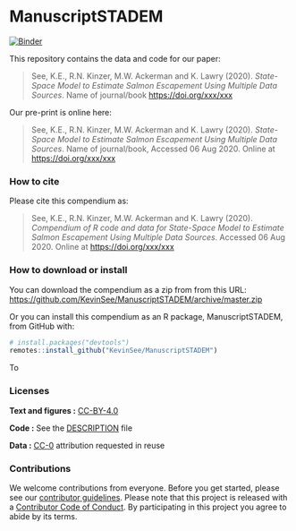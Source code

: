 
<!-- README.md is generated from README.Rmd. Please edit that file -->

# ManuscriptSTADEM

[![Binder](https://mybinder.org/badge_logo.svg)](https://mybinder.org/v2/gh/KevinSee/ManuscriptSTADEM/master?urlpath=rstudio)

This repository contains the data and code for our paper:

> See, K.E., R.N. Kinzer, M.W. Ackerman and K. Lawry (2020).
> *State-Space Model to Estimate Salmon Escapement Using Multiple Data
> Sources*. Name of journal/book <https://doi.org/xxx/xxx>

Our pre-print is online here:

> See, K.E., R.N. Kinzer, M.W. Ackerman and K. Lawry (2020).
> *State-Space Model to Estimate Salmon Escapement Using Multiple Data
> Sources*. Name of journal/book, Accessed 06 Aug 2020. Online at
> <https://doi.org/xxx/xxx>

### How to cite

Please cite this compendium as:

> See, K.E., R.N. Kinzer, M.W. Ackerman and K. Lawry (2020). *Compendium
> of R code and data for State-Space Model to Estimate Salmon Escapement
> Using Multiple Data Sources*. Accessed 06 Aug 2020. Online at
> <https://doi.org/xxx/xxx>

### How to download or install

You can download the compendium as a zip from from this URL:
<https://github.com/KevinSee/ManuscriptSTADEM/archive/master.zip>

Or you can install this compendium as an R package, ManuscriptSTADEM,
from GitHub with:

``` r
# install.packages("devtools")
remotes::install_github("KevinSee/ManuscriptSTADEM")
```

To

### Licenses

**Text and figures :**
[CC-BY-4.0](http://creativecommons.org/licenses/by/4.0/)

**Code :** See the [DESCRIPTION](DESCRIPTION) file

**Data :** [CC-0](http://creativecommons.org/publicdomain/zero/1.0/)
attribution requested in reuse

### Contributions

We welcome contributions from everyone. Before you get started, please
see our [contributor guidelines](CONTRIBUTING.md). Please note that this
project is released with a [Contributor Code of Conduct](CONDUCT.md). By
participating in this project you agree to abide by its terms.
